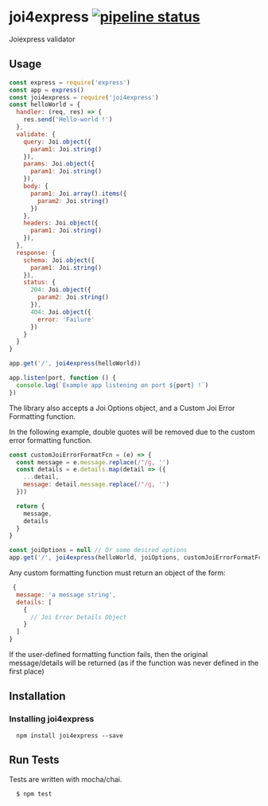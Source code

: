 # joi4express [![pipeline status](https://gitlab.com/xsellier/joi4express/badges/master/pipeline.svg)](https://gitlab.com/xsellier/joi4express/commits/master)

Joiexpress validator

## Usage

```js
const express = require('express')
const app = express()
const joi4express = require('joi4express')
const helloWorld = {
  handler: (req, res) => {
    res.send('Hello-world !')
  },
  validate: {
    query: Joi.object({
      param1: Joi.string()
    }),
    params: Joi.object({
      param1: Joi.string()
    }),
    body: {
      param1: Joi.array().items({
        param2: Joi.string()
      })
    },
    headers: Joi.object({
      param1: Joi.string()
    }),
  },
  response: {
    schema: Joi.object({
      param1: Joi.string()
    }),
    status: {
      204: Joi.object({
        param2: Joi.string()
      }),
      404: Joi.object({
        error: 'Failure'
      })
    }
  }
}

app.get('/', joi4express(helloWorld))

app.listen(port, function () {
  console.log(`Example app listening on port ${port} !`)
})
```

The library also accepts a Joi Options object, and a Custom Joi Error Formatting function.

In the following example, double quotes will be removed due to the custom error formatting function.

```js
const customJoiErrorFormatFcn = (e) => {
  const message = e.message.replace(/"/g, '')
  const details = e.details.map(detail => ({
    ...detail,
    message: detail.message.replace(/"/g, '')
  }))

  return {
    message,
    details
  }
}

const joiOptions = null // Or some desired options
app.get('/', joi4express(helloWorld, joiOptions, customJoiErrorFormatFcn))
```

Any custom formatting function must return an object of the form:

```js
 {
  message: 'a message string',
  details: [
    {
      // Joi Error Details Object
    }
  ]
}
```

If the user-defined formatting function fails, then the original message/details will be returned (as if the function was never defined in the first place)

## Installation

### Installing joi4express
```
  npm install joi4express --save
```

## Run Tests
Tests are written with mocha/chai.

``` bash
  $ npm test
```
